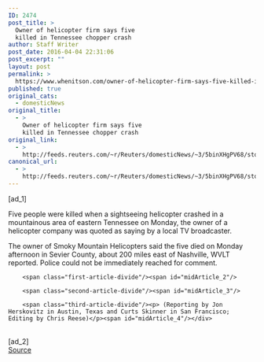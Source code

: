 ```yaml
---
ID: 2474
post_title: >
  Owner of helicopter firm says five
  killed in Tennessee chopper crash
author: Staff Writer
post_date: 2016-04-04 22:31:06
post_excerpt: ""
layout: post
permalink: >
  https://www.whenitson.com/owner-of-helicopter-firm-says-five-killed-in-tennessee-chopper-crash/
published: true
original_cats:
  - domesticNews
original_title:
  - >
    Owner of helicopter firm says five
    killed in Tennessee chopper crash
original_link:
  - >
    http://feeds.reuters.com/~r/Reuters/domesticNews/~3/5binXHgPV68/story01.htm
canonical_url:
  - >
    http://feeds.reuters.com/~r/Reuters/domesticNews/~3/5binXHgPV68/story01.htm
---
```

 [ad_1]
<br><div id="articleText">
<span id="midArticle_start"/>

<span class="focusParagraph" readability="4"><p><span class="articleLocatio&lt;/span&gt;n">Five people were killed when a sightseeing helicopter crashed in a mountainous area of eastern Tennessee on Monday, the owner of a helicopter company was quoted as saying by a local TV broadcaster.</span></p></span><span id="midArticle_0"/><p>The owner of Smoky Mountain Helicopters said the five died on Monday afternoon in Sevier County, about 200 miles east of Nashville, WVLT reported. Police could not be immediately reached for comment.</p><span id="midArticle_1"/>
        
        <span class="first-article-divide"/><span id="midArticle_2"/>
        
        <span class="second-article-divide"/><span id="midArticle_3"/>
        
        <span class="third-article-divide"/><p> (Reporting by Jon Herskovitz in Austin, Texas and Curts Skinner in San Francisco; Editing by Chris Reese)</p><span id="midArticle_4"/></div>
<br>[ad_2]
<br><a href="http://feeds.reuters.com/~r/Reuters/domesticNews/~3/5binXHgPV68/story01.htm">Source </a>